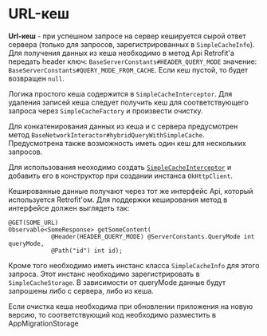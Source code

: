 # URL-кеш

**Url-кеш** - при успешном запросе на сервер кешируется сырой ответ
сервера (только для запросов, зарегистрированных в `SimpleCacheInfo`).
Для получения данных из кеша необходимо в метод Api Retrofit'а передать header
ключ: `BaseServerConstants#HEADER_QUERY_MODE` значение: `BaseServerConstants#QUERY_MODE_FROM_CACHE`.
Если кеш пустой, то будет возвращен `null`.

Логика простого кеша содержится в `SimpleCacheInterceptor`. Для удаления
записей кеша следует получить кеш для соответствующего запроса через
`SimpleCacheFactory` и произвести очистку.

Для конкатенирования данных из кеша и с сервера предусмотрен метод
`BaseNetworkInteractor#hybridQueryWithSimpleCache`. Предусмотрена также
возможность иметь один кеш для нескольких запросов.

Для использования неоходимо создать [`SimpleCacheInterceptor`](../src/main/java/ru/surfstudio/android/network/cache/SimpleCacheInterceptor.java)
и добавить его в конструктор при создании инстанса `OkHttpClient`.

Кешированные данные получают через тот же интерфейс Api, который используется
Retrofit'ом. Для поддержки кеширования метод в интерфейсе должен выглядеть так:
```
@GET(SOME_URL)
Observable<SomeResponse> getSomeContent(
            @Header(HEADER_QUERY_MODE) @ServerConstants.QueryMode int queryMode,
            @Path("id") int id);
```

Кроме того необходимо иметь инстанс класса `SimpleCacheInfo` для этого запроса.
Этот инстанс необходимо зарегистрировать в `SimpleCacheStorage`.
В зависимости от queryMode данные будут запрошены либо с сервера, либо из кеша.

Если очистка кеша необходима при обновлении приложения на новую версию,
то соответствующий код необходимо разместить в AppMigrationStorage